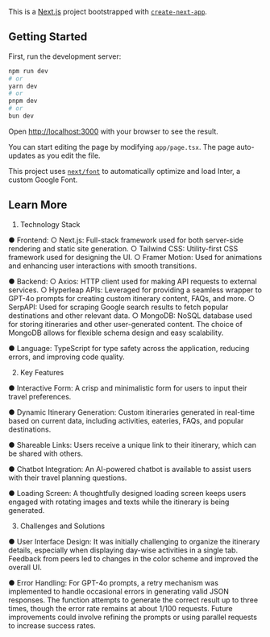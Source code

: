This is a [Next.js](https://nextjs.org/) project bootstrapped with [`create-next-app`](https://github.com/vercel/next.js/tree/canary/packages/create-next-app).

## Getting Started

First, run the development server:

```bash
npm run dev
# or
yarn dev
# or
pnpm dev
# or
bun dev
```

Open [http://localhost:3000](http://localhost:3000) with your browser to see the result.

You can start editing the page by modifying `app/page.tsx`. The page auto-updates as you edit the file.

This project uses [`next/font`](https://nextjs.org/docs/basic-features/font-optimization) to automatically optimize and load Inter, a custom Google Font.

## Learn More

1. Technology Stack

● Frontend:
○ Next.js: Full-stack framework used for both server-side rendering and static site generation.
○ Tailwind CSS: Utility-first CSS framework used for designing the UI.
○ Framer Motion: Used for animations and enhancing user interactions with smooth transitions.

● Backend:
○ Axios: HTTP client used for making API requests to external services.
○ Hyperleap APIs: Leveraged for providing a seamless wrapper to GPT-4o prompts for creating custom
itinerary content, FAQs, and more.
○ SerpAPI: Used for scraping Google search results to fetch popular destinations and other relevant data.
○ MongoDB: NoSQL database used for storing itineraries and other user-generated content. The choice of
MongoDB allows for flexible schema design and easy scalability.

● Language: TypeScript for type safety across the application, reducing errors, and improving code quality.

2. Key Features
   
● Interactive Form: A crisp and minimalistic form for users to input their travel preferences.

● Dynamic Itinerary Generation: Custom itineraries generated in real-time based on current data, including
activities, eateries, FAQs, and popular destinations.

● Shareable Links: Users receive a unique link to their itinerary, which can be shared with others.

● Chatbot Integration: An AI-powered chatbot is available to assist users with their travel planning questions.

● Loading Screen: A thoughtfully designed loading screen keeps users engaged with rotating images and texts
while the itinerary is being generated.

3. Challenges and Solutions
   
● User Interface Design: It was initially challenging to organize the itinerary details, especially when displaying
day-wise activities in a single tab. Feedback from peers led to changes in the color scheme and improved the
overall UI.

● Error Handling: For GPT-4o prompts, a retry mechanism was implemented to handle occasional errors in
generating valid JSON responses. The function attempts to generate the correct result up to three times, though the
error rate remains at about 1/100 requests. Future improvements could involve refining the prompts or using
parallel requests to increase success rates.
